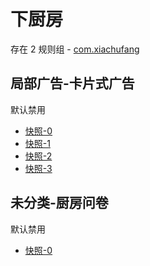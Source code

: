 # 下厨房

存在 2 规则组 - [com.xiachufang](/src/apps/com.xiachufang.ts)

## 局部广告-卡片式广告

默认禁用

- [快照-0](https://i.gkd.li/i/13348710)
- [快照-1](https://i.gkd.li/i/13363079)
- [快照-2](https://i.gkd.li/i/13454534)
- [快照-3](https://i.gkd.li/i/13484117)

## 未分类-厨房问卷

默认禁用

- [快照-0](https://i.gkd.li/i/13363042)
